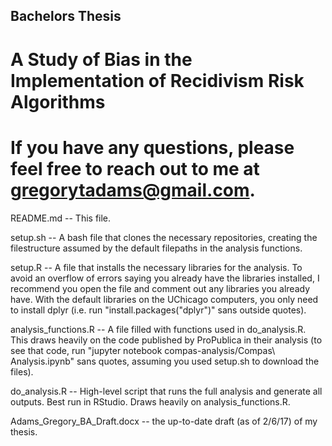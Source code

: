 ## Bachelors Thesis
# A Study of Bias in the Implementation of Recidivism Risk Algorithms
# If you have any questions, please feel free to reach out to me at gregorytadams@gmail.com.

README.md -- This file.

setup.sh --  A bash file that clones the necessary repositories, creating the filestructure assumed by the default filepaths in the analysis functions.

setup.R -- A file that installs the necessary libraries for the analysis.  To avoid an overflow of errors saying you already have the libraries installed, I recommend you open the file and comment out any libraries you already have.  With the default libraries on the UChicago computers, you only need to install dplyr (i.e. run "install.packages("dplyr")" sans outside quotes).

analysis_functions.R -- A file filled with functions used in do_analysis.R.  This draws heavily on the code published by ProPublica in their analysis (to see that code, run "jupyter notebook compas-analysis/Compas\ Analysis.ipynb" sans quotes, assuming you used setup.sh to download the files).

do_analysis.R -- High-level script that runs the full analysis and generate all outputs.  Best run in RStudio.  Draws heavily on analysis_functions.R.

Adams_Gregory_BA_Draft.docx -- the up-to-date draft (as of 2/6/17) of my thesis.  
